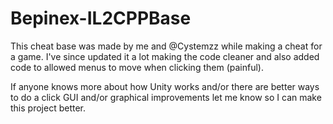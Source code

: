 # Bepinex-IL2CPPBase

This cheat base was made by me and @Cystemzz while making a cheat for a game.
I've since updated it a lot making the code cleaner and also added code to
allowed menus to move when clicking them (painful).

If anyone knows more about how Unity works and/or there are better ways to
do a click GUI and/or graphical improvements let me know so I can make this project better.
